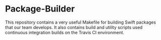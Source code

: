 # Package-Builder

This repository contains a very useful Makefile for building Swift packages that our team develops. It also contains build and utility scripts used continuous integration builds on the Travis CI environment.
